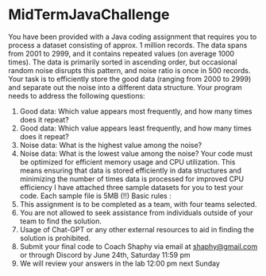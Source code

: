 # MidTermJavaChallenge

You have been provided with a Java coding assignment that requires you to process a dataset
consisting of approx. 1 million records. The data spans from 2001 to 2999, and it contains repeated
values (on average 1000 times). The data is primarily sorted in ascending order, but occasional
random noise disrupts this pattern, and noise ratio is once in 500 records. Your task is to efficiently
store the good data (ranging from 2000 to 2999) and separate out the noise into a different data
structure.
Your program needs to address the following questions:
1. Good data: Which value appears most frequently, and how many times does it repeat?
2. Good data: Which value appears least frequently, and how many times does it repeat?
3. Noise data: What is the highest value among the noise?
4. Noise data: What is the lowest value among the noise?
   Your code must be optimized for efficient memory usage and CPU utilization. This means ensuring
   that data is stored efficiently in data structures and minimizing the number of times data is processed
   for improved CPU efficiency
   I have attached three sample datasets for you to test your code. Each sample file is 5MB (!!)
   Basic rules :
1. This assignment is to be completed as a team, with four teams selected.
2. You are not allowed to seek assistance from individuals outside of your team to find the solution.
3. Usage of Chat-GPT or any other external resources to aid in finding the solution is prohibited.
4. Submit your final code to Coach Shaphy via email at shaphy@gmail.com or through Discord by
   June 24th, Saturday 11:59 pm
5. We will review your answers in the lab 12:00 pm next Sunday